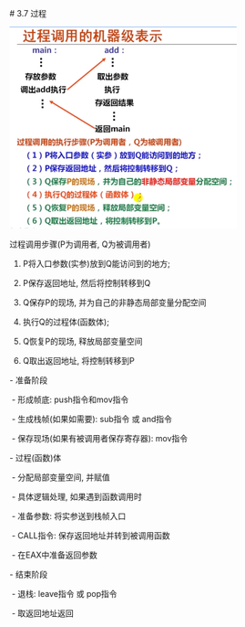 \# 3.7 过程



<img src="过程调用步骤.png" alt="过程调用" style="zoom:50%;" />

过程调用步骤(P为调用者, Q为被调用者)

1. P将入口参数(实参)放到Q能访问到的地方;

2. P保存返回地址, 然后将控制转移到Q

3. Q保存P的现场, 并为自己的非静态局部变量分配空间

4. 执行Q的过程体(函数体);

5. Q恢复P的现场, 释放局部变量空间

6. Q取出返回地址, 将控制转移到P



\- 准备阶段

​	- 形成帧底: push指令和mov指令

​	- 生成栈帧(如果如需要): sub指令 或 and指令

​	- 保存现场(如果有被调用者保存寄存器): mov指令

\- 过程(函数)体

​	- 分配局部变量空间, 并赋值

​	- 具体逻辑处理, 如果遇到函数调用时

​		- 准备参数: 将实参送到栈帧入口

​		- CALL指令: 保存返回地址并转到被调用函数

​	- 在EAX中准备返回参数

\- 结束阶段

​	- 退栈: leave指令 或 pop指令

​	- 取返回地址返回



